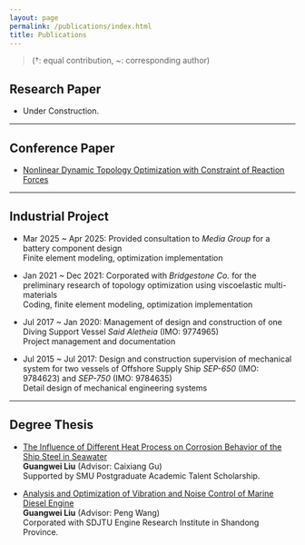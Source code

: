 ```yaml
---
layout: page
permalink: /publications/index.html
title: Publications
---
```


> (†: equal contribution, ~: corresponding author)

## Research Paper

- Under Construction.

---

## Conference Paper

- [Nonlinear Dynamic Topology Optimization with Constraint of Reaction Forces](https://doi.org/10.1299/jsmecmd.2024.37.OS-0305)


---

## Industrial Project

- Mar 2025 ~ Apr 2025: Provided consultation to *Media Group* for a battery component design<br>
Finite element modeling, optimization implementation

- Jan 2021 ~ Dec 2021: Corporated with *Bridgestone Co.* for the preliminary research of topology optimization using viscoelastic multi-materials<br>
Coding, finite element modeling, optimization implementation

- Jul 2017 ~ Jan 2020: Management of design and construction of one Diving Support Vessel *Said Aletheia* (IMO: 9774965)<br>
Project management and documentation

- Jul 2015 ~ Jul 2017:  Design and construction supervision of mechanical system for two vessels of Offshore Supply Ship *SEP-650* (IMO: 9784623) and *SEP-750* (IMO: 9784635)<br>
Detail design of mechanical engineering systems

---

## Degree Thesis

- [The Influence of Different Heat Process on Corrosion Behavior of the Ship Steel in Seawater]()<br>**Guangwei Liu** (Advisor: Caixiang Gu)<br>
Supported by SMU Postgraduate Academic Talent Scholarship.

- [Analysis and Optimization of Vibration and Noise Control of Marine Diesel Engine]()<br>**Guangwei Liu** (Advisor: Peng Wang)<br>
Corporated with SDJTU Engine Research Institute in Shandong Province.